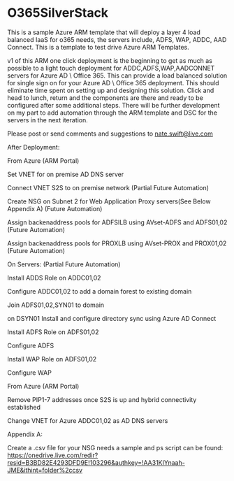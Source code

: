 # O365SilverStack
This is a sample Azure ARM template that will deploy a layer 4 load balanced IaaS for o365 needs, the servers include, ADFS, WAP, ADDC, AAD Connect. This is a template to test drive Azure ARM Templates.

v1 of this ARM one click deployment is the beginning to get as much as possible to a light touch deployment for ADDC,ADFS,WAP,AADCONNET servers for Azure AD \ Office 365. This can provide a load balanced solution for single sign on for your Azure AD \ Office 365 deployment. This should eliminate time spent on setting up and designing this solution. Click and head to lunch, return and the components are there and ready to be configured after some additional steps. There will be further development on my part to add automation through the ARM template and DSC for the servers in the next iteration.


Please post or send comments and suggestions to nate.swift@live.com





After Deployment:

From Azure (ARM Portal)


Set VNET for on premise AD DNS server

Connect VNET S2S to on premise network (Partial Future Automation)

Create NSG on Subnet 2 for Web Application Proxy servers(See Below Appendix A) (Future Automation)

Assign backenaddress pools for ADFSILB using AVset-ADFS and ADFS01,02 (Future Automation)

Assign backenaddress pools for PROXLB using AVset-PROX and PROX01,02 (Future Automation)


On Servers: (Partial Future Automation)


Install ADDS Role on ADDC01,02

Configure ADDC01,02 to add a domain forest to existing domain

Join ADFS01,02,SYN01 to domain

on DSYN01 Install and configure directory sync using Azure AD Connect

Install ADFS Role on ADFS01,02

Configure ADFS

Install WAP Role on ADFS01,02

Configure WAP

From Azure (ARM Portal)


Remove PIP1-7 addresses once S2S is up and hybrid connectivity established

Change VNET for Azure ADDC01,02 as AD DNS servers


Appendix A:

Create a .csv file for your NSG needs a sample and ps script can be found: https://onedrive.live.com/redir?resid=B3BD82E4293DFD9E!103296&authkey=!AA31KIYnaah-JME&ithint=folder%2ccsv 





